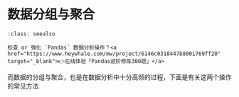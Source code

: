 # 数据分组与聚合



```{admonition} 在线刷题
:class: seealso

检查 or 强化 `Pandas` 数据分析操作？<a href="https://www.heywhale.com/mw/project/6146c0318447b8001769ff20" target="_blank">👉在线体验「Pandas进阶修炼300题」</a>
```

而数据的分组与聚合，也是在数据分析中十分高频的过程，下面是有关这两个操作的常见方法

```{tableofcontents}
```

